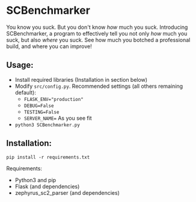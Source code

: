 # SCBenchmarker
You know you suck. But you don't know *how* much you suck. Introducing SCBenchmarker, a program to effectively tell you not only *how* much you suck, but also *where* you suck. See how much you botched a professional build, and where you can improve!

## Usage:
* Install required libraries (Installation in section below)
* Modify `src/config.py`. Recommended settings (all others remaining default):
    * `FLASK_ENV="production"`
    * `DEBUG=False`
    * `TESTING=False`
    * `SERVER_NAME=` As you see fit
* `python3 SCBenchmarker.py`

## Installation:
`pip install -r requirements.txt`

Requirements:
* Python3 and pip
* Flask (and dependencies)
* zephyrus_sc2_parser (and dependencies)
